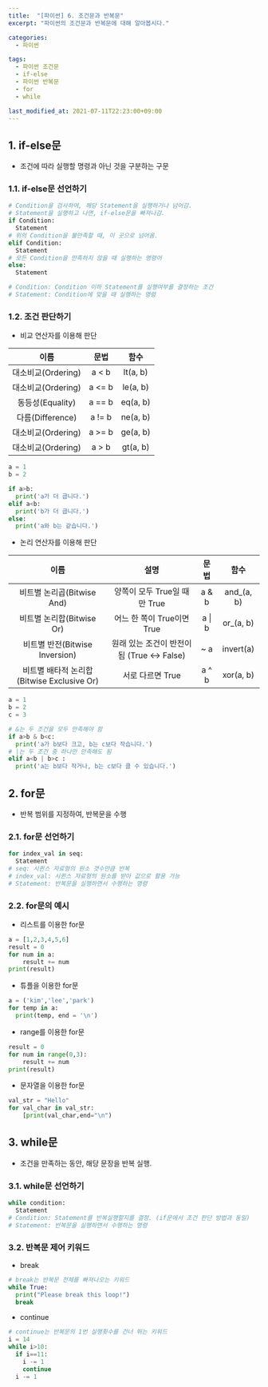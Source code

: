 ```yaml
---
title:  "[파이썬] 6. 조건문과 반복문"
excerpt: "파이썬의 조건문과 반복문에 대해 알아봅시다."

categories:
  - 파이썬

tags:
  - 파이썬 조건문
  - if-else
  - 파이썬 반복문
  - for
  - while

last_modified_at: 2021-07-11T22:23:00+09:00
---
```


## 1. if-else문
- 조건에 따라 실행할 명령과 아닌 것을 구분하는 구문

### 1.1. if-else문 선언하기

```python
# Condition을 검사하여, 해당 Statement을 실행하거나 넘어감.
# Statement을 실행하고 나면, if-else문을 빠져나감.
if Condition:
  Statement
# 위의 Condition을 불만족할 때, 이 곳으로 넘어옴.
elif Condition:
  Statement
# 모든 Condition을 만족하지 않을 때 실행하는 명령어
else:
  Statement

# Condition: Condition 이하 Statement를 실행여부를 결정하는 조건
# Statement: Condition에 맞을 때 실행하는 명령
```

### 1.2. 조건 판단하기
- 비교 연산자를 이용해 판단

| 이름 | 문법 | 함수 |
|:---:|:---:|:---:|
|대소비교(Ordering)|a < b|lt(a, b)|
|대소비교(Ordering)|a <= b|le(a, b)|
|동등성(Equality)|a == b|eq(a, b)|
|다름(Difference)|a != b|ne(a, b)|
|대소비교(Ordering)|a >= b|ge(a, b)|
|대소비교(Ordering)|a > b|gt(a, b)|

```python
a = 1
b = 2

if a>b:
  print('a가 더 큽니다.')
elif a<b:
  print('b가 더 큽니다.')
else:
  print('a와 b는 같습니다.')
```

- 논리 연산자를 이용해 판단

| 이름 | 설명 | 문법 | 함수 |
|:---:|:---:|:---:|:---:|
|비트별 논리곱(Bitwise And)|양쪽이 모두 True일 때만 True|a & b|and_(a, b)|
|비트별 논리합(Bitwise Or)|어느 한 쪽이 True이면 True| a &#124; b | or_(a, b)|
|비트별 반전(Bitwise Inversion)|원래 있는 조건이 반전이 됨 (True <-> False)|~ a|invert(a)|
|비트별 배타적 논리합(Bitwise Exclusive Or)|서로 다르면 True|a ^ b|xor(a, b)|

```python
a = 1
b = 2
c = 3

# &는 두 조건을 모두 만족해야 함
if a>b & b<c:
  print('a가 b보다 크고, b는 c보다 작습니다.')
# |는 두 조건 중 하나만 만족해도 됨
elif a<b | b>c :
  print('a는 b보다 작거나, b는 c보다 클 수 있습니다.')
```

## 2. for문

- 반복 범위를 지정하여, 반복문을 수행

### 2.1. for문 선언하기
```python
for index_val in seq:
  Statement
# seq: 시퀸스 자료형의 원소 갯수만큼 반복
# index_val: 시퀸스 자료형의 원소를 받아 값으로 활용 가능
# Statement: 반복문을 실행하면서 수행하는 명령
```

### 2.2. for문의 예시

- 리스트를 이용한 for문

```python
a = [1,2,3,4,5,6]
result = 0
for num in a:
    result += num
print(result)
```

- 튜플을 이용한 for문

```python
a = ('kim','lee','park')
for temp in a:
  print(temp, end = '\n')
```

- range를 이용한 for문

```python
result = 0
for num in range(0,3):
    result += num
print(result)
```

- 문자열을 이용한 for문

```python
val_str = "Hello"
for val_char in val_str:
    [print(val_char,end="\n")
```

## 3. while문
- 조건을 만족하는 동안, 해당 문장을 반복 실행.

### 3.1. while문 선언하기

```python
while condition:
  Statement
# Condition: Statement를 반복실행할지를 결정. (if문에서 조건 판단 방법과 동일)
# Statement: 반복문을 실행하면서 수행하는 명령
```

### 3.2. 반복문 제어 키워드

- break

```python
# break는 반복문 전체를 빠져나오는 키워드
while True:
  print("Please break this loop!")
  break
```

- continue

```python
# continue는 반복문의 1번 실행횟수를 건너 뛰는 키워드
i = 14
while i>10:
  if i==11:
    i -= 1
    continue
  i -= 1
```
